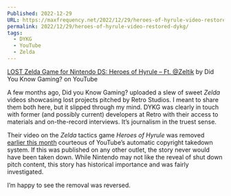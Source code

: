 ```yaml
---
Published: 2022-12-29
URL: https://maxfrequency.net/2022/12/29/heroes-of-hyrule-video-restored-dykg/
permalink: 2022/12/29/heroes-of-hyrule-video-restored-dykg/
tags:
  - DYKG
  - YouTube
  - Zelda
---
```

[LOST Zelda Game for Nintendo DS: Heroes of Hyrule – Ft. @Zeltik](https://youtu.be/cIHtTl4U4yU) by Did You Know Gaming? on YouTube

A few months ago, Did you Know Gaming? uploaded a slew of sweet *Zelda* videos showcasing lost projects pitched by Retro Studios. I meant to share them both here, but it slipped through my mind. DYKG was clearly in touch with former (and possibly current) developers at Retro with their access to materials and on-the-record interviews. It’s journalism in the truest sense.

Their video on the *Zelda* tactics game *Heroes of Hyrule* was removed [earlier this month](https://twitter.com/didyouknowgamin/status/1600696528120602625) courteous of YouTube’s automatic copyright takedown system. If this was published on any other outlet, the story never would have been taken down. While Nintendo may not like the reveal of shut down pitch content, this story has historical importance and was fairly investigated.

I’m happy to see the removal was reversed.